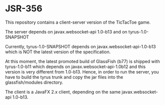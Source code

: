 JSR-356
=======

This repository contains a client-server version of the TicTacToe game.

The server depends on javax.websocket-api 1.0-b13 and on tyrus-1.0-SNAPSHOT

Currently, tyrus-1.0-SNAPSHOT depends on javax.websocket-api-1.0-b13 which is NOT the latest version of the specification.

At this moment, the latest promoted build of GlassFish (b77) is shipped with tyrus-1.0-b11 which depends on javax.websocket-api-1.0b12
and this version is very different from 1.0-b13.
Hence, in order to run the server, you have to build the tyrus trunk and copy the jar files into the
glassfish/modules directory.

The client is a JavaFX 2.x client, depending on the same javax.websocket-api 1.0-b13.
